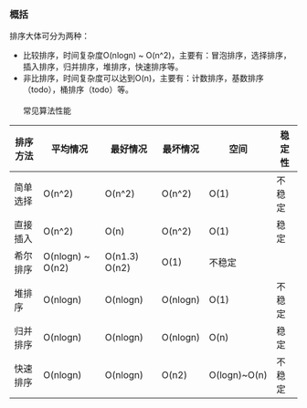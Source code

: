 ### 概括
排序大体可分为两种：
* 比较排序，时间复杂度O(nlogn) ~ O(n^2)，主要有：冒泡排序，选择排序，插入排序，归并排序，堆排序，快速排序等。
* 非比排序，时间复杂度可以达到O(n)，主要有：计数排序，基数排序（todo），桶排序（todo）等。
<br></br>
常见算法性能
  
| 排序方法 | 平均情况 | 最好情况 | 最坏情况 | 空间 | 稳定性 |  
|---------|--------|---------|--------|-----|-------|
| 简单选择 | O(n^2) | O(n^2) | O(n^2) | O(1) | 不稳定 | 
| 直接插入 | O(n^2) | O(n) | O(n^2) | O(1) | 稳定 | 
| 希尔排序 |	O(nlogn) ~ O(n2) |	O(n1.3)	O(n2) |	O(1) |	不稳定 |
| 堆排序	 |O(nlogn) |	O(nlogn) |	O(nlogn) |	O(1) |	不稳定 |
| 归并排序 |	O(nlogn) |	O(nlogn) |	O(nlogn) |	O(n) |	稳定 |
| 快速排序 |	O(nlogn) |	O(nlogn) |	O(n2) |	O(logn)~O(n) |	不稳定 |
